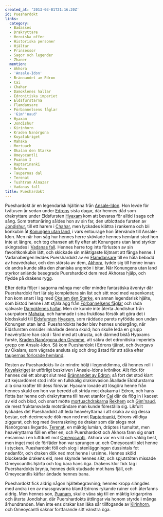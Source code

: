 ```yaml
---
created_at: '2013-03-01T21:16:20Z'
id: Pueshardokt
links:
  category:
  - Badasses
  - Drakryttare
  - Heroiska offer
  - Historiska personer
  - Hjältar
  - Prinsessor
  - Sagor och legender
  - Zhaner
  mention:
  - Akhora
  - 'Ansale-Idon'
  - Brännandet av Edron
  - Cai
  - Chahar
  - Damoklenes hallar
  - Edronitiska imperiet
  - Eldsfurstarna
  - Flamdansare
  - Förbannelsens fåglar
  - 'Gim''naud'
  - Hyaxam
  - Jondishur
  - Kirinhorn
  - Kraden Nanórgona
  - Kuyalakriget
  - Mahaka
  - Mortuach
  - Okalam den Starke
  - Omeyocantli
  - Puanam I
  - Raptarinanki
  - Rekhem
  - Taupernas dal
  - Terenat
  - Tushtram Almazar
  - Vadanas fall
title: Pueshardokt
---
```


Pueshardokt är en legendarisk hjältinna från [Ansale-Idon]. Hon levde för tvåtusen år sedan under
[Edrons] sista dagar, där hennes dåd som drakryttare under Eldsfursten [Hyaxam] kom att bevaras för
alltid i saga och sång. Som trettonåring såldes hon av sin far, den utblottade fursten av
[Jondishur], till ett harem i [Chahar], men lyckades klättra i rankerna och bli konkubin åt
[Konungen utan land], i vars entourage hon återvände till Ansale-Idon. Men när hon såg hur hennes
herre skövlade hennes hemland stod hon inte ut längre, och tog chansen att fly efter att Konungens
utan land styrkor skingrades i [Vadanas fall]. Hennes herre tog inte förlusten av sin
favoritkonkubin lätt, och skickade sin mäktigaste löjtnant att fånga henne. I Vadanabergen leddes
Puershardokt av en [Flamdansare] till en håla bebodd av heavédrakar, och den största av dem,
[Akhora], tydde sig till henne innan de andra kunde slita den zhaniska ungmön i bitar. När Konungens
utan land styrkor anlände besegrade Puershardokt dem med Akhoras hjälp, och flydde på drakens rygg.

Efter detta följer i sagorna många mer eller mindre fantastiska äventyr där Puershardokt fort lär
sig komplettera sin list och sitt mod med vapenkonst; hon kom snart i lag med [Okalam den Starke],
en annan legendarisk hjälte, som bistod henne i att stjäla ägg från [Förbannelsens fåglar] och räda
självaste [Damoklenes hallar]. Men de kunde inte återta Jondishur från usurpatorn [Mahaka], och
hamnade i sina fruktlösa försök att göra det i blodsskuld till [Eldsfursten][] [Hyaxam], som räddade
parets nyfödda son undan Konungen utan land. Pueshardokts heder blev hennes undergång, när
Eldsfursten omsider inkallade denna skuld; hon skulle leda en grupp heavéryttare han stod i färd med
att utrusta, och därmed bistå Hyaxams furste, [Kraden Nanórgona den Grymme], att säkra det
edronitiska imperiets grepp om Ansale-Idon. Så kom Pueshardokt i Edrons tjänst, och övergavs av
Okalam, som vägrade ansluta sig och drog åstad för att söka efter [taupernas förlorade hemland].

Resten av Pueshardokts liv är mindre höljt i legenddimma, då hennes roll i [Kuyalakriget] är
utförligt beskriven i Ansale-Idons krönikor. Allt fick för hennes del ett abrupt slut med
[Brännandet av Edron]; så fort det stod klart att kejsardömet stod inför en fullskalig drakinvasion
åkallade Eldsfurstarna alla sina krafter till dess försvar. Hyaxam lovade att lösgöra henne från
hennes skuld om hon var beredd att strida mot drakarna i Edron, och hans flotta bar henne och
drakryttarna till havet utanför [Cai] där de flög in i kaoset av eld och blod, och snart mötte
[mortuachdrakarna][] [Rekhem] och [Gim'naud], de mest fruktansvärda motståndare man kunde föreställa
sig. Likfullt lyckades det Pueshardokt att leda heavéryttarna i att skaka av sig dessa bestar, och
decimerade dök man ned mot [Raptarinanki], Edrons väldiga ziggurat, och tog med överraskning de
drakar som där slogs mot Nanórgonas livgarde. [Terenat], en mäktig lumian, dräptes i tumultet, men
heavéryttarna föll en efter en, och Puershardokt och Akhora fann sig snart ensamma i en luftduell
mot [Omeyocantli]. Akhora var en vild och väldig best, men inget mot de förfäder hon var sprungen
ur, och Omeyocantli slet henne i stycken. Pueshardokt föll och slog i stenläggningen dussintals fot
nedanför, och draken dök ned mot henne i ursinne. Hennes sköld blockerade drakens eld, men skymde
hennes sikt, och spjutstöten missade Omeyocantlis hjärta och tog bara hans öga. Drakens klor fick
tag i Puershardokts brynja, hennes dolk studsade mot hans fjäll, och Omeyocantlis käftar ändade
hennes bana.

Pueshardokt fick aldrig någon hjältebegravning; hennes kropp slängdes med andra i en av massgravarna
bland Edrons rykande ruiner och återfanns aldrig. Men hennes son, [Puanam], skulle växa sig till en
mäktig krigarprins och återta Jondishur, där Puershardokts ättlingar via honom styrde i många
århundranden. Men inte ens drakar kan läka sår tillfogande av [Kirinhorn], och Omeoycantli saknar
fortfarande sitt vänstra öga.

  [Ansale-Idon]: Ansale-Idon
  [Edrons]: Edronitiska_imperiet
  [Hyaxam]: Hyaxam
  [Jondishur]: Jondishur
  [Chahar]: Chahar
  [Konungen utan land]: Tushtram_Almazar
  [Vadanas fall]: Vadanas_fall
  [Flamdansare]: Flamdansare
  [Akhora]: Akhora
  [Okalam den Starke]: Okalam_den_Starke
  [Förbannelsens fåglar]: Förbannelsens_fåglar
  [Damoklenes hallar]: Damoklenes_hallar
  [Mahaka]: Mahaka
  [Eldsfursten]: Eldsfurstarna
  [Kraden Nanórgona den Grymme]: Kraden_Nanórgona
  [taupernas förlorade hemland]: Taupernas_dal
  [Kuyalakriget]: Kuyalakriget
  [Brännandet av Edron]: Brännandet_av_Edron
  [Cai]: Cai
  [mortuachdrakarna]: Mortuach
  [Rekhem]: Rekhem
  [Gim'naud]: Gimnaud
  [Raptarinanki]: Raptarinanki
  [Terenat]: Terenat
  [Omeyocantli]: Omeyocantli
  [Puanam]: Puanam_I
  [Kirinhorn]: Kirinhorn